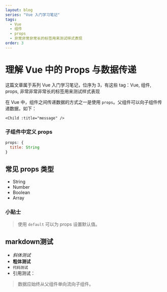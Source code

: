 ```yaml
---
layout: blog
series: "Vue 入门学习笔记"
tags:
  - Vue
  - 组件
  - props
  - 非常非常非常长的标签用来测试样式表现
order: 3
---
```


# 理解 Vue 中的 Props 与数据传递

这篇文章属于系列 Vue 入门学习笔记，位序为 3，有这些 tag：Vue, 组件, props, 非常非常非常长的标签用来测试样式表现

在 Vue 中，组件之间传递数据的方式之一是使用 `props`。父组件可以向子组件传递数据，如下：

```vue
<Child :title="message" />
```

### 子组件中定义 props

```js
props: {
  title: String
}
```

## 常见 props 类型

- String
- Number
- Boolean
- Array

### 小贴士

> 使用 `default` 可以为 props 设置默认值。

## markdown测试

- *斜体测试*
- **粗体测试**
- `代码测试`
- 引用测试：

> 数据应始终从父组件单向流向子组件。
